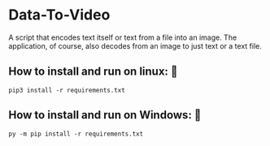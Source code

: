 # Data-To-Video
A script that encodes text itself or text from a file into an image. The application, of course, also decodes from an image to just text or a text file.
## How to install and run on linux: 🤖
```
pip3 install -r requirements.txt
```

## How to install and run on Windows: 👾
```
py -m pip install -r requirements.txt  
```
